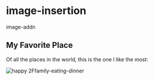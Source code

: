 

# image-insertion
image-addn
<div class="container">
  <h2>My Favorite Place</h2>
  <p>Of all the places in the world, this is the one I like the most:</p>
  <div>
    <img src="https://www.google.com/url?sa=i&url=https%3A%2F%2Fwww.123rf.com%2Fphoto_22849079_happy-family-eating-together-in-a-restaurant-with-child-and-grandparents.html&psig=AOvVaw1juy1Vi77ZNH6G9hBSQbA0&ust=1620739120902000&source=images&cd=vfe&ved=0CAIQjRxqFwoTCNDNt_eZv_ACFQAAAAAdAAAAABAJ" alt="happy 2Ffamily-eating-dinner" />
  </div>
</div>
